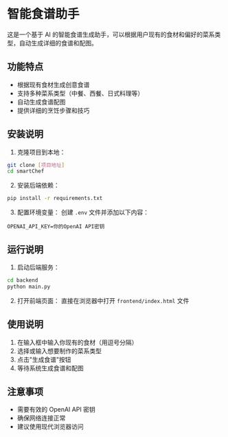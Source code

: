 # 智能食谱助手

这是一个基于 AI 的智能食谱生成助手，可以根据用户现有的食材和偏好的菜系类型，自动生成详细的食谱和配图。

## 功能特点

- 根据现有食材生成创意食谱
- 支持多种菜系类型（中餐、西餐、日式料理等）
- 自动生成食谱配图
- 提供详细的烹饪步骤和技巧

## 安装说明

1. 克隆项目到本地：

```bash
git clone [项目地址]
cd smartChef
```

2. 安装后端依赖：

```bash
pip install -r requirements.txt
```

3. 配置环境变量：
   创建 `.env` 文件并添加以下内容：

```
OPENAI_API_KEY=你的OpenAI API密钥
```

## 运行说明

1. 启动后端服务：

```bash
cd backend
python main.py
```

2. 打开前端页面：
   直接在浏览器中打开 `frontend/index.html` 文件

## 使用说明

1. 在输入框中输入你现有的食材（用逗号分隔）
2. 选择或输入想要制作的菜系类型
3. 点击"生成食谱"按钮
4. 等待系统生成食谱和配图

## 注意事项

- 需要有效的 OpenAI API 密钥
- 确保网络连接正常
- 建议使用现代浏览器访问
